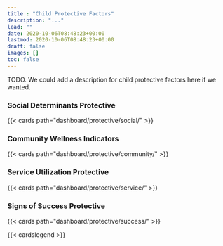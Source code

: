 ```yaml
---
title : "Child Protective Factors"
description: "..."
lead: ""
date: 2020-10-06T08:48:23+00:00
lastmod: 2020-10-06T08:48:23+00:00
draft: false
images: []
toc: false
---
```


TODO. We could add a description for child protective factors here if we wanted.

### Social Determinants Protective

{{< cards path="dashboard/protective/social/" >}}

### Community Wellness Indicators

{{< cards path="dashboard/protective/community/" >}}

### Service Utilization Protective

{{< cards path="dashboard/protective/service/" >}}

### Signs of Success Protective

{{< cards path="dashboard/protective/success/" >}}

{{< cardslegend >}}
